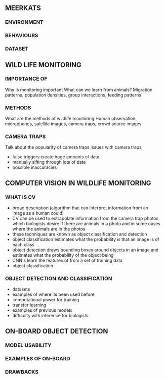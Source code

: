 ## MEERKATS

### ENVIRONMENT

### BEHAVIOURS

### DATASET
## WILD LIFE MONITORING
### IMPORTANCE OF
Why is monitoring important
What can we learn from animals?
Migration patterns, population densities, group interactions, feeding patterns

### METHODS
What are the methods of wildlife monitoring
Human observation, microphones, satellite images, camera traps, crowd source images
### CAMERA TRAPS
Talk about the popularity of camera traps
Issues with camera traps
* false triggers create huge amounts of data
* manually sifting through lots of data
* possible inaccuracies
## COMPUTER VISION IN WILDLIFE MONITORING

### WHAT IS CV
* broad description (algorithm that can interpret information from an image as a human could)
* CV can be used to extrapolate information from the camera trap photos which biologists desire if there are animals in a photo and in some cases where the animals are in the photos
* these techniques are known as object classification and detection
* object classification estimates what the probability is that an image is of each class
* object detection draws bounding boxes around objects in an image and estimates what the probability of the object being 
* CNN's learn the features of from a set of training data 
* object classification

### OBJECT DETECTION AND CLASSIFICATION
* datasets
* examples of where its been used before
* computational power for training
* transfer learning
* examples of previous models
* difficulty with inference for biologists

## ON-BOARD OBJECT DETECTION

### MODEL USABILITY

### EXAMPLES OF ON-BOARD

### DRAWBACKS